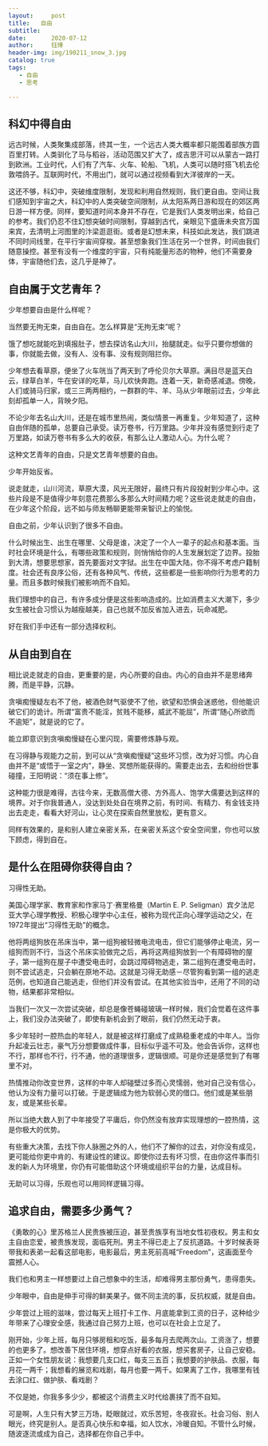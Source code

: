 ```yaml
---
layout:     post
title:   自由
subtitle: 
date:       2020-07-12
author:     钰博
header-img: img/190211_snow_3.jpg
catalog: true
tags:
   - 自由
   - 思考

---
```



## 科幻中得自由

远古时候，人类聚集成部落，终其一生，一个远古人类大概率都只能围着部族方圆百里打转。人类驯化了马与稻谷，活动范围又扩大了，成吉思汗可以从蒙古一路打到欧洲。工业时代，人们有了汽车、火车、轮船、飞机，人类可以随时搭飞机去伦敦喂鸽子。互联网时代，不用出门，就可以通过视频看到大洋彼岸的一天。

这还不够，科幻中，突破维度限制，发现和利用自然规则，我们更自由。空间让我们感知到宇宙之大，科幻中的人类突破空间限制，从太阳系两日游和现在的郊区两日游一样方便。同样，要知道时间本身并不存在，它是我们人类发明出来，给自己的参考。我们仍忍不住幻想突破时间限制，穿越到古代，亲眼见下盛唐未央宫万国来宾，去清明上河图里的汴梁逛逛街。或者是幻想未来，科技如此发达，我们跳进不同时间线里，在平行宇宙间穿梭。甚至想象我们生活在另一个世界，时间由我们随意操控。甚至有没有一个维度的宇宙，只有纯能量形态的物种，他们不需要身体，宇宙随他们去，这几乎是神了。





## 自由属于文艺青年？


少年想要自由是什么样呢？

当然要无拘无束，自由自在。怎么样算是“无拘无束”呢？

饿了想吃就能吃到填报肚子，想去探访名山大川，抬腿就走。似乎只要你想做的事，你就能去做，没有人、没有事、没有规则阻拦你。

少年想去看草原，便坐了火车咣当了两天到了呼伦贝尔大草原。满目尽是蓝天白云，绿草白羊，牛在安详的吃草，马儿欢快奔跑。连着一天，新奇感减退。傍晚，人们或骑马归家，或三三两两相约，一群群的牛、羊、马从少年眼前过去，少年此刻却孤单一人，背映夕阳。

不论少年去名山大川，还是在城市里热闹，类似情景一再重复。少年知道了，这种自由伴随的孤单，总要自己承受。读万卷书，行万里路。少年并没有感觉到行走了万里路，如读万卷书有多么大的收获，有那么让人激动人心。为什么呢？

这种文艺青年的自由，只是文艺青年想要的自由。

少年开始反省。

说走就走，山川河流，草原大漠，风光无限好，最终只有片段投射到少年心中。这些片段是不是值得少年刻意花费那么多那么大时间精力呢？这些说走就走的自由，在少年这个阶段，远不如与师友畅聊更能带来智识上的愉悦。

自由之前，少年认识到了很多不自由。

什么时候出生、出生在哪里、父母是谁，决定了一个人一辈子的起点和基本面。当时社会环境是什么，有哪些政策和规则，则悄悄给你的人生发展划定了边界。投胎到大清，想要思想家，首先要面对文字狱。出生在中国大陆，你不得不考虑户籍制度。社会还有良序公俗，还有各种风气、传统，这些都是一些影响你行为思考的力量。而且多数时候我们被影响而不自知。

我们理想中的自己，有许多成分便是这些影响造成的。比如消费主义大潮下，多少女生被社会习惯认为越瘦越美，自己也就不加反省加入进去，玩命减肥。

好在我们手中还有一部分选择权利。


## 从自由到自在
相比说走就走的自由，更重要的是，内心所要的自由。内心的自由并不是思绪奔腾，而是平静，沉静。

贪嗔痴慢疑左右不了他，被酒色财气驱使不了他，欲望和恐惧会迷惑他，但他能识破它们的诡计。所谓“富贵不能淫，贫贱不能移，威武不能屈”，所谓“随心所欲而不逾矩”，就是说的它了。

能立即意识到贪嗔痴慢疑在心里闪现，需要修炼静与观。

在习得静与观能力之前，到可以从“贪嗔痴慢疑”这些坏习惯，改为好习惯。内心自由并不是“或悟于一室之内”，静坐、冥想所能获得的。需要走出去，去和纷纷世事碰撞，王阳明说：“须在事上修”。


这种能力很是难得，古往今来，无数高僧大德、方外高人、饱学大儒要达到这样的境界。对于你我普通人，没达到处处自在境界之前，有时间、有精力、有金钱支持出去走走，看看大好河山，让心灵在探索自然里放松，更有意义。

同样有效果的，是和别人建立亲密关系，在亲密关系这个安全空间里，你也可以放下顾虑，得到自在。




## 是什么在阻碍你获得自由？

习得性无助。

美国心理学家、教育家和作家马丁·赛里格曼（Martin E. P. Seligman）宾夕法尼亚大学心理学教授、积极心理学中心主任，被称为现代正向心理学运动之父，在1972年提出“习得性无助”的概念。


他将两组狗放在吊床当中，第一组狗被轻微电流电击，但它们能够停止电流，另一组狗而则不行，当这个吊床实验做完之后，再将这两组狗放到一个有障碍物的屋子，第一组狗在屋子中遭受电击时，会跳过障碍物逃走，第二组狗在遭受电击时，则不尝试逃走，只会躺在原地不动。这就是习得无助感－尽管狗看到第一组的逃走范例，也知道自己能逃走，但他们并没有尝试。在其他实验当中，还用了不同的动物，结果都非常相似。


当我们一次又一次尝试突破，却总是像苍蝇碰玻璃一样时候，我们会觉着在这件事上，我们没办法突破了，即使有新机会到了眼前，我们仍然无动于衷。

多少年轻时一腔热血的年轻人，就是被这样打磨成了成熟稳重老成的中年人。当你升起凌云壮志，豪气万分想要做成件事，目标似乎遥不可及。他会告诉你，这样也不行，那样也不行，行不通，他的道理很多，逻辑很顺。可是你还是感觉到了有哪里不对。

热情推动你改变世界，这样的中年人却碰壁过多而心灵懦弱，他对自己没有信心，他认为没有力量可以打破。于是逻辑成为他为软弱心灵的借口。他们或是某些朋友，或是某些长辈。

所以当绝大数人到了中年接受了平庸后，你仍然没有放弃实现理想的一腔热情，这是你极大的优势。

有些重大决策，去找下你人脉圈之外的人，他们不了解你的过去，对你没有成见，更可能给你更中肯的、有建设性的建议。即使你过去有坏习惯，在由你这件事而引发的新人为环境里，你仍有可能借助这个环境或组织平台的力量，达成目标。

无助可以习得，乐观也可以用同样逻辑习得。


## 追求自由，需要多少勇气？

《勇敢的心》里苏格兰人民贵族被压迫，甚至贵族享有当地女性初夜权。男主和女主自由恋爱，被贵族发现，面临死刑。男主不得已走上了反抗道路。十岁时候表哥带我和表弟一起看这部电影，电影最后，男主死前高喊“Freedom”，这画面至今震撼人心。

我们也和男主一样想要过上自己想象中的生活，却难得男主那份勇气，患得患失。

少年眼中，自由是伸手可得的鲜美果子。做不同主流的事，反抗权威，就是自由。

少年尝过上班的滋味，尝过每天上班打卡工作、月底能拿到工资的日子，这种给少年带来了心理安全感，我通过自己努力上班，也可以在社会上立足了。

刚开始，少年上班，每月只够房租和吃饭，最多每月去爬两次山。工资涨了，想要的也更多了。想改善下居住环境，想穿点好看的衣服，想买套房子，让自己安稳。正如一个女性朋友说：我想要几支口红，每支三五百；我想要的护肤品、衣服，每月花一两千；我想看的展览和戏剧，每月也要一两千。如果离了工作，我哪里有钱去涂口红、做护肤、看戏剧？

不仅是她，你我多多少少，都被这个消费主义时代给裹挟了而不自知。

可是啊，人生只有大梦三万场，眨眼就过，欢乐苦短，冬夜寂长。社会习俗、别人眼光，终究是别人。是否真心快乐和幸福，如人饮水，冷暖自知。不管什么时候，随波逐流或成为自己，选择都在你自己手中。













